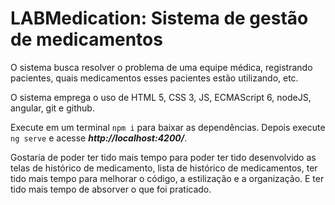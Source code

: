 # LABMedication: Sistema de gestão de medicamentos

O sistema busca resolver o problema de uma equipe médica, registrando pacientes, quais medicamentos esses pacientes estão utilizando, etc.

O sistema emprega o uso de HTML 5, CSS 3, JS, ECMAScript 6, nodeJS, angular, git e github.

Execute em um terminal ```npm i``` para baixar as dependências. Depois execute ```ng serve``` e acesse ***http://localhost:4200/***.

Gostaria de poder ter tido mais tempo para poder ter tido desenvolvido as telas de histórico de medicamento, lista de histórico de medicamentos, ter tido mais tempo para melhorar o código, a estilização e a organização. E ter tido mais tempo de absorver o que foi praticado.
